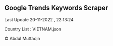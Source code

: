 

## Google Trends Keywords Scraper 
 
Last Update 20-11-2022 , 22:13:24

Country List :
VIETNAM.json



© Abdul Muttaqin 
